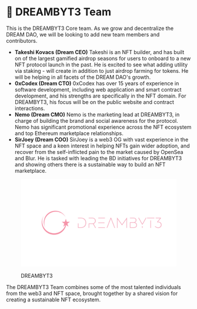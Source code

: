 # 🤼 DREAMBYT3 Team

This is the DREAMBYT3 Core team. As we grow and decentralize the DREAM DAO, we will be looking to add new team members and contributors.

* **Takeshi Kovacs (Dream CEO)** Takeshi is an NFT builder, and has built on of the largest gamified airdrop seasons for users to onboard to a new NFT protocol launch in the past. He is excited to see what adding utility via staking - will create in addition to just airdrop farming for tokens. He will be helping in all facets of the DREAM DAO's growth.
* **0xCodex (Dream CTO)** 0xCodex has over 15 years of experience in software development, including web application and smart contract development, and his strengths are specifically in the NFT domain. For DREAMBYT3, his focus will be on the public website and contract interactions.
* **Nemo (Dream CMO)** Nemo is the marketing lead at DREAMBYT3, in charge of building the brand and social awareness for the protocol. Nemo has significant promotional experience across the NFT ecosystem and top Ethereum marketplace relationships.
* **SirJoey (Dream COO)** SirJoey is a web3 OG with vast experience in the NFT space and a keen interest in helping NFTs gain wider adoption, and recover from the self-inflicted pain to the market caused by OpenSea and Blur. He is tasked with leading the BD initiatives for DREAMBYT3 and showing others there is a sustainable way to build an NFT marketplace.

<figure><img src="../.gitbook/assets/1600 x 900_DreamByt3 (1).png" alt=""><figcaption><p>DREAMBYT3</p></figcaption></figure>

The DREAMBYT3 Team combines some of the most talented individuals from the web3 and NFT space, brought together by a shared vision for creating a sustainable NFT ecosystem.

